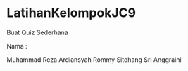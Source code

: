 # LatihanKelompokJC9
Buat Quiz Sederhana

Nama :

Muhammad Reza Ardiansyah
Rommy Sitohang
Sri Anggraini 
